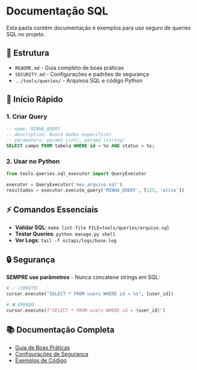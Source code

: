 # Documentação SQL

Esta pasta contém documentação e exemplos para uso seguro de queries SQL no projeto.

## 📁 Estrutura

- `README.md` - Guia completo de boas práticas
- `SECURITY.md` - Configurações e padrões de segurança
- `../tools/queries/` - Arquivos SQL e código Python

## 🚀 Início Rápido

### 1. Criar Query

```sql
-- name: MINHA_QUERY
-- description: Busca dados específicos
-- parameters: param1 (int), param2 (string)
SELECT campo FROM tabela WHERE id = %s AND status = %s;
```

### 2. Usar no Python

```python
from tools.queries.sql_executor import QueryExecutor

executor = QueryExecutor('meu_arquivo.sql')
resultados = executor.execute_query('MINHA_QUERY', [123, 'ativo'])
```

## ⚡ Comandos Essenciais

- **Validar SQL**: `make lint-file FILE=tools/queries/arquivo.sql`
- **Testar Queries**: `python manage.py shell`
- **Ver Logs**: `tail -f nitapi/logs/base.log`

## 🔒 Segurança

**SEMPRE use parâmetros** - Nunca concatene strings em SQL:

```python
# ✅ CORRETO
cursor.execute("SELECT * FROM users WHERE id = %s", [user_id])

# ❌ ERRADO
cursor.execute(f"SELECT * FROM users WHERE id = {user_id}")
```

## 📚 Documentação Completa

- [Guia de Boas Práticas](README.md)
- [Configurações de Segurança](security.md)
- [Exemplos de Código](../queries/)
